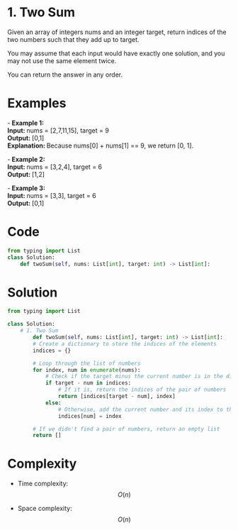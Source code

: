 # 1. Two Sum
Given an array of integers nums and an integer target, return indices of the two numbers such that they add up to target.

You may assume that each input would have exactly one solution, and you may not use the same element twice.

You can return the answer in any order.


# Examples
-<strong> Example 1: </strong> \
 <strong> Input: </strong> nums = [2,7,11,15], target = 9 \
 <strong> Output: </strong> [0,1] \
 <strong> Explanation: </strong> Because nums[0] + nums[1] == 9, we return [0, 1]. 


-<strong> Example 2: </strong> \
 <strong> Input: </strong> nums = [3,2,4], target = 6 \
 <strong> Output: </strong> [1,2] 


-<strong> Example 3: </strong> \
<strong> Input: </strong> nums = [3,3], target = 6 \
<strong> Output: </strong> [0,1] 

# Code
```python
from typing import List
class Solution:
    def twoSum(self, nums: List[int], target: int) -> List[int]:
```

# Solution
```python
from typing import List

class Solution:
    # 1. Two Sum
        def twoSum(self, nums: List[int], target: int) -> List[int]:
        # Create a dictionary to store the indices of the elements
        indices = {}

        # Loop through the list of numbers
        for index, num in enumerate(nums):
            # Check if the target minus the current number is in the dictionary
            if target - num in indices:
                # If it is, return the indices of the pair of numbers
                return [indices[target - num], index]
            else:
                # Otherwise, add the current number and its index to the dictionary
                indices[num] = index

        # If we didn't find a pair of numbers, return an empty list
        return []
```


# Complexity
- Time complexity: \
$$O(n)$$

- Space complexity: \
$$O(n)$$